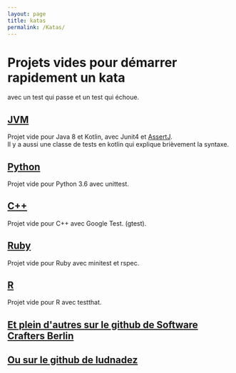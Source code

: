 ```yaml
---
layout: page
title: katas
permalink: /Katas/
---
```


# Projets vides pour démarrer rapidement un kata
avec un test qui passe et un test qui échoue.

## [JVM](https://github.com/GaspardPO/empty-kata-jvm)
Projet vide pour Java 8 et Kotlin, avec Junit4 et [AssertJ](https://assertj.github.io/doc/).  
Il y a aussi une classe de tests en kotlin qui explique brièvement la syntaxe.

## [Python](https://github.com/GaspardPO/empty-kata-python36)
Projet vide pour Python 3.6 avec unittest.  

## [C++](https://github.com/GaspardPO/empty-kata-cpp)
Projet vide pour C++ avec Google Test. (gtest).

## [Ruby](https://github.com/GaspardPO/empty-kata-ruby/)
Projet vide pour Ruby avec minitest et rspec.

## [R](https://github.com/GaspardPO/empty-kata-R)
Projet vide pour R avec testthat.

## [Et plein d'autres sur le github de Software Crafters Berlin](https://github.com/swkBerlin/kata-bootstraps/)

## [Ou sur le github de ludnadez](https://github.com/ldez/kata-starter)
